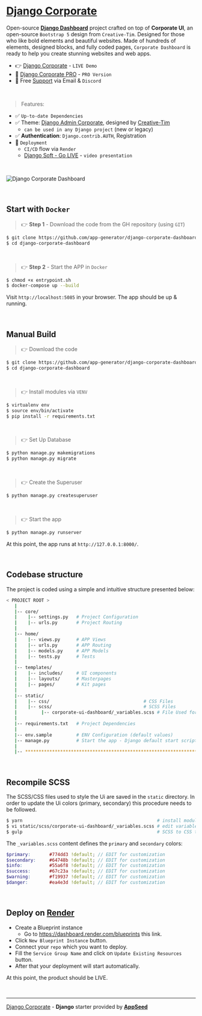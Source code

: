 # [Django Corporate](https://appseed.us/product/corporate-dashboard/django/)

Open-source **[Django Dashboard](https://appseed.us/admin-dashboards/django/)** project crafted on top of **Corporate UI**, an open-source `Bootstrap 5` design from `Creative-Tim`.
Designed for those who like bold elements and beautiful websites. Made of hundreds of elements, designed blocks, and fully coded pages, `Corporate Dashboard` is ready to help you create stunning websites and web apps.

- 👉 [Django Corporate](https://django-corporate.onrender.com/) - `LIVE Demo`
- 🛒 [Django Corporate PRO](https://appseed.us/product/corporate-dashboard-pro/django/) - `PRO Version`
- 🚀 Free [Support](https://appseed.us/support/) via Email & `Discord`

<br />

> Features: 

- ✅ `Up-to-date Dependencies`
- ✅ Theme: [Django Admin Corporate](https://github.com/app-generator/django-admin-corporate), designed by [Creative-Tim](https://www.creative-tim.com/product/corporate-ui-dashboard?AFFILIATE=128200)
  - `can be used in any Django project` (new or legacy)
- ✅ **Authentication**: `Django.contrib.AUTH`, Registration
- 🚀 `Deployment` 
  - `CI/CD` flow via `Render`
  - [Django Soft - Go LIVE](https://www.youtube.com/watch?v=1QVdQVSkUCI) - `video presentation`

<br />

![Django Corporate Dashboard](https://user-images.githubusercontent.com/51070104/229719846-cfe96c5c-89c2-4ea0-89a9-7be69ebbb228.png)

<br /> 

## Start with `Docker`

> 👉 **Step 1** - Download the code from the GH repository (using `GIT`) 

```bash
$ git clone https://github.com/app-generator/django-corporate-dashboard.git
$ cd django-corporate-dashboard
```

<br />

> 👉 **Step 2** - Start the APP in `Docker`

```bash
$ chmod +x entrypoint.sh
$ docker-compose up --build 
```

Visit `http://localhost:5085` in your browser. The app should be up & running.

<br />

## Manual Build 

> 👉 Download the code  

```bash
$ git clone https://github.com/app-generator/django-corporate-dashboard.git
$ cd django-corporate-dashboard
```

<br />

> 👉 Install modules via `VENV`  

```bash
$ virtualenv env
$ source env/bin/activate
$ pip install -r requirements.txt
```

<br />

> 👉 Set Up Database

```bash
$ python manage.py makemigrations
$ python manage.py migrate
```

<br />

> 👉 Create the Superuser

```bash
$ python manage.py createsuperuser
```

<br />

> 👉 Start the app

```bash
$ python manage.py runserver
```

At this point, the app runs at `http://127.0.0.1:8000/`. 

<br />

## Codebase structure

The project is coded using a simple and intuitive structure presented below:

```bash
< PROJECT ROOT >
   |
   |-- core/                            
   |    |-- settings.py   # Project Configuration  
   |    |-- urls.py       # Project Routing
   |
   |-- home/
   |    |-- views.py      # APP Views 
   |    |-- urls.py       # APP Routing
   |    |-- models.py     # APP Models 
   |    |-- tests.py      # Tests  
   |     
   |-- templates/
   |    |-- includes/     # UI components 
   |    |-- layouts/      # Masterpages
   |    |-- pages/        # Kit pages 
   |
   |-- static/   
   |    |-- css/                                   # CSS Files 
   |    |-- scss/                                  # SCSS Files 
   |         |-- corporate-ui-dashboard/_variables.scss # File Used for Theme Styling
   |
   |-- requirements.txt   # Project Dependencies
   |
   |-- env.sample         # ENV Configuration (default values)
   |-- manage.py          # Start the app - Django default start script
   |
   |-- ************************************************************************
```

<br />

## Recompile SCSS  

The SCSS/CSS files used to style the Ui are saved in the `static` directory. 
In order to update the Ui colors (primary, secondary) this procedure needs to be followed. 

```bash
$ yarn                                                  # install modules
$ vi static/scss/corporate-ui-dashboard/_variables.scss # edit variables 
$ gulp                                                  # SCSS to CSS translation
```

The `_variables.scss` content defines the `primary` and `secondary` colors: 

```scss
$primary:       #774dd3 !default; // EDIT for customization
$secondary:     #64748b !default; // EDIT for customization
$info:          #55a6f8 !default; // EDIT for customization
$success:       #67c23a !default; // EDIT for customization
$warning:       #f19937 !default; // EDIT for customization 
$danger:        #ea4e3d !default; // EDIT for customization
```

<br />

## Deploy on [Render](https://render.com/)

- Create a Blueprint instance
  - Go to https://dashboard.render.com/blueprints this link.
- Click `New Blueprint Instance` button.
- Connect your `repo` which you want to deploy.
- Fill the `Service Group Name` and click on `Update Existing Resources` button.
- After that your deployment will start automatically.

At this point, the product should be LIVE.

<br />

---
[Django Corporate](https://appseed.us/product/corporate-dashboard/django/) - **Django** starter provided by **[AppSeed](https://appseed.us/)**
